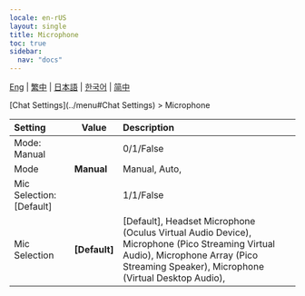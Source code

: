 ```yaml
---
locale: en-rUS
layout: single
title: Microphone
toc: true
sidebar:
  nav: "docs"
---
```

[Eng](/dancexr/menu/2025.4/chat/microphone) | [繁中](/tw/dancexr/menu/2025.4/chat/microphone) | [日本語](/jp/dancexr/menu/2025.4/chat/microphone) | [한국어](/kr/dancexr/menu/2025.4/chat/microphone) | [简中](/zh/dancexr/menu/2025.4/chat/microphone)

[Chat Settings](../menu#Chat Settings) > Microphone



| Setting | Value | Description |
| :--- | --- | :--- |
| Mode: Manual || 0/1/False
| Mode | **Manual** | Manual, Auto,  |
| Mic Selection: [Default] || 1/1/False
| Mic Selection | **[Default]** | [Default], Headset Microphone (Oculus Virtual Audio Device), Microphone (Pico Streaming Virtual Audio), Microphone Array (Pico Streaming Speaker), Microphone (Virtual Desktop Audio),  |

